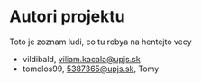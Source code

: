 # Autori projektu 

Toto je zoznam ludi, co tu robya na hentejto vecy

- vildibald, viliam.kacala@upjs.sk
- tomolos99, 5387365@upjs.sk, Tomy